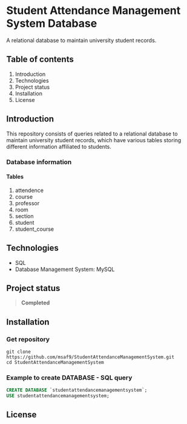 # Student Attendance Management System Database
A relational database to maintain university student records.

## Table of contents
1. Introduction
2. Technologies
3. Project status
4. Installation
5. License

## Introduction
This repository consists of queries related to a relational database to maintain university student records, which have various tables storing different information affiliated to students.

### Database information

#### Tables
1. attendence
2. course
3. professor
4. room
5. section
6. student
7. student_course

## Technologies
- SQL
- Database Management System: MySQL

## Project status
> **Completed**

## Installation
### Get repository
```git
git clone https://github.com/msaf9/StudentAttendanceManagementSystem.git
cd StudentAttendanceManagementSystem
```
### Example to create DATABASE - SQL query 
```sql
CREATE DATABASE `studentattendancemanagementsystem`;
USE studentattendancemanagementsystem;
```
## License
